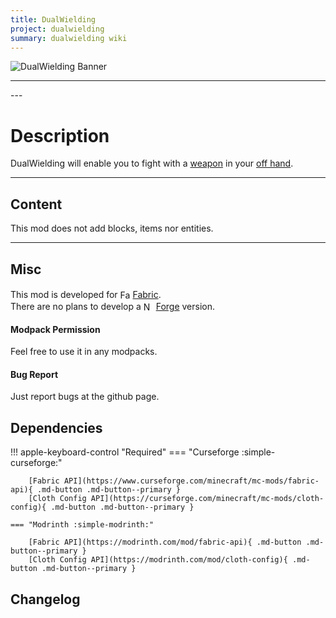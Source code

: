 ```yaml
---
title: DualWielding
project: dualwielding
summary: dualwielding wiki
---
```

<script src="/wiki/javascripts/data.js"></script>
<script src="/wiki/javascripts/sidebar.js" id="dualwielding"></script>

![DualWielding Banner](/wiki/assets/general/banner/dualwieldingbanner.png)

---
<div id="showcase-gallery" modid="dualwielding" image_1="dualwielding_image_1"></div>
<script src="/wiki/javascripts/showcase.js"></script>
---

# Description
DualWielding will enable you to fight with a [weapon](https://minecraft.wiki/w/Weapon) in your [off hand](https://minecraft.wiki/w/Dual_wield).

---
## Content
This mod does not add blocks, items nor entities.  
  
---
## Misc
This mod is developed for <img src="https://fabricmc.net/assets/logo.png" alt="Fabric" width="16" height="16" style="position: relative; top: 3px;"> [Fabric](https://fabricmc.net/).  
There are no plans to develop a <img src="https://neoforged.net/img/authors/neoforged.png" alt="NeoForged" width="16" height="16" style="position: relative; top: 3px;"> [Forge](https://neoforged.net/) version.  

#### Modpack Permission
Feel free to use it in any modpacks.  

#### Bug Report
Just report bugs at the github page.  

## Dependencies

!!! apple-keyboard-control "Required"
    === "Curseforge :simple-curseforge:"

        [Fabric API](https://www.curseforge.com/minecraft/mc-mods/fabric-api){ .md-button .md-button--primary }
        [Cloth Config API](https://curseforge.com/minecraft/mc-mods/cloth-config){ .md-button .md-button--primary }

    === "Modrinth :simple-modrinth:"

        [Fabric API](https://modrinth.com/mod/fabric-api){ .md-button .md-button--primary }
        [Cloth Config API](https://modrinth.com/mod/cloth-config){ .md-button .md-button--primary }

## Changelog
<script src="https://cdn.jsdelivr.net/npm/marked/marked.min.js"></script>
<div id="log" modid="dualwielding"></div>
